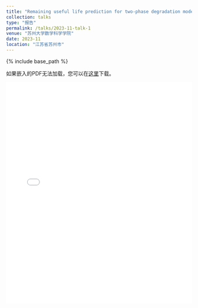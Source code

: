 ```yaml
---
title: "Remaining useful life prediction for two-phase degradation model based on reparameterized inverse Gaussian process"
collection: talks
type: "报告"
permalink: /talks/2023-11-talk-1
venue: "苏州大学数学科学学院"
date: 2023-11
location: "江苏省苏州市"
---
```



{% include base_path %}

<p>如果嵌入的PDF无法加载，您可以在<a href="/files/slides/tp-rIG.pdf">这里</a>下载。</p>

<embed src="/files/XU-AC.pdf" width="100%" height="600px" type="application/pdf">




